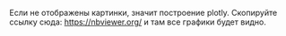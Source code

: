 Если не отображены картинки, значит построение plotly. Скопируйте ссылку сюда: https://nbviewer.org/ и там все графики будет видно. 
